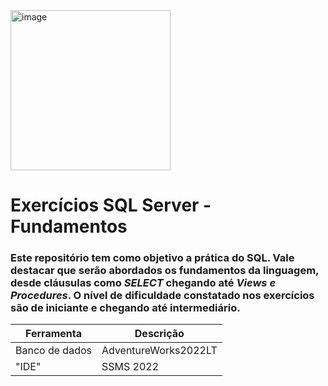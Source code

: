 <img width="256" height="256" alt="image" src="https://github.com/user-attachments/assets/d0ef1a54-b4e1-4b8d-b4b4-0de79cfdd15c" />

# Exercícios SQL Server - Fundamentos 

### Este repositório tem como objetivo a prática do SQL. Vale destacar que serão abordados os fundamentos da linguagem, desde cláusulas como *SELECT* chegando até *Views e Procedures*. O nível de dificuldade constatado nos exercícios são de iniciante e chegando até intermediário.

| Ferramenta  | Descrição |
| ----------- | ----------- |
| Banco de dados|AdventureWorks2022LT|
| "IDE"| SSMS 2022|

